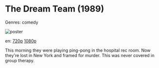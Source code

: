 # The Dream Team (1989)

Genres: comedy

![poster](http://image.tmdb.org/t/p/w500/jFBzzMFm57a3Nn2usSmlYjUe2AT.jpg)

en:
  [720p](magnet:?xt=urn:btih:FB0AF2614404D729EAF75DA3CA5A33A140363D28&tr=udp://glotorrents.pw:6969/announce&tr=udp://tracker.opentrackr.org:1337/announce&tr=udp://torrent.gresille.org:80/announce&tr=udp://tracker.openbittorrent.com:80&tr=udp://tracker.coppersurfer.tk:6969&tr=udp://tracker.leechers-paradise.org:6969&tr=udp://p4p.arenabg.ch:1337&tr=udp://tracker.internetwarriors.net:1337)
  [1080p](magnet:?xt=urn:btih:A994BFD3603B702B193936AA3F5EA634E34D885B&tr=udp://glotorrents.pw:6969/announce&tr=udp://tracker.opentrackr.org:1337/announce&tr=udp://torrent.gresille.org:80/announce&tr=udp://tracker.openbittorrent.com:80&tr=udp://tracker.coppersurfer.tk:6969&tr=udp://tracker.leechers-paradise.org:6969&tr=udp://p4p.arenabg.ch:1337&tr=udp://tracker.internetwarriors.net:1337)
  


This morning they were playing ping-pong in the hospital rec room. Now they're lost in New York and framed for murder. This was never covered in group therapy.